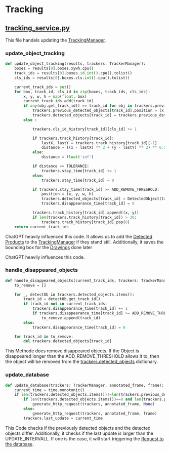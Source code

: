 # Tracking
## [tracking_service.py](../../../../../../../source/detectionService/app/service/tracking/tracking_service.py)
This file handels updating the [TrackingManager](../../entities/detection/Readme.md). 
### update_object_tracking
```python
def update_object_tracking(results, trackers: TrackerManager):
    boxes = results[0].boxes.xywh.cpu()
    track_ids = results[0].boxes.id.int().cpu().tolist()
    cls_ids = results[0].boxes.cls.int().cpu().tolist()

    current_track_ids = set()
    for box, track_id, cls_id in zip(boxes, track_ids, cls_ids):
        x, y, w, h = map(float, box)
        current_track_ids.add(track_id)
        if any(obj.get_track_id() == track_id for obj in trackers.previous_detected_objects.values()):
            trackers.previous_detected_objects[track_id].position = (x, y, w, h)
            trackers.detected_objects[track_id] = trackers.previous_detected_objects[track_id]
        else :

            trackers.cls_id_history[track_id][cls_id] += 1

            if trackers.track_history[track_id]:
                lastX, lastY = trackers.track_history[track_id][-1]
                distance = ((x - lastX) ** 2 + (y - lastY) ** 2) ** 0.5
            else:
                distance = float('inf')

            if distance <= TOLERANCE:
                trackers.stay_time[track_id] += 1
            else:
                trackers.stay_time[track_id] = 0

            if trackers.stay_time[track_id] >= ADD_REMOVE_THRESHOLD:
                position = (x, y, w, h)
                trackers.detected_objects[track_id] = DetectedObject(track_id, cls_id, position)
                trackers.disappearance_time[track_id] = 0

            trackers.track_history[track_id].append((x, y))
            if len(trackers.track_history[track_id]) > 30:
                trackers.track_history[track_id].pop(0)
    return current_track_ids
```
ChatGPT heavily influenced this code.
It allows us to add the [Detected Products](../../entities/detection/Readme.md) to the 
[TrackingManager](../../entities/detection/Readme.md) if they stand still.
Additionally, it saves the bounding box for the [Drawings](../../entities/detection/Readme.md) done later  

ChatGPT heavily influences this code.
### handle_disappeared_objects
```python
def handle_disappeared_objects(current_track_ids, trackers: TrackerManager):
    to_remove = []

    for _, detectOb in trackers.detected_objects.items():
        track_id = detectOb.get_track_id()
        if track_id not in current_track_ids:
            trackers.disappearance_time[track_id] += 1
            if trackers.disappearance_time[track_id] >= ADD_REMOVE_THRESHOLD:
                to_remove.append(track_id)
        else:
            trackers.disappearance_time[track_id] = 0

    for track_id in to_remove:
        del trackers.detected_objects[track_id]
```
This Methode does remove disappeared objects.
If the Object is disappeared longer than the ADD_REMOVE_THRESHOLD allows it to, then the object will be removed from the [trackers.detected_objects](../../entities/detection/Readme.md) dictionary.

### update_database
```python
def update_database(trackers: TrackerManager, annotated_frame, frame):
    current_time = time.monotonic()
    if len(trackers.detected_objects.items())!=len(trackers.previous_detected_objects.items()) or current_time-trackers.last_update > UPDATE_INTERVALL:
        if len(trackers.detected_objects.items())==0 and len(trackers.previous_detected_objects.items())>1:
            generate_http_request(trackers, annotated_frame, None)
        else:
            generate_http_request(trackers, annotated_frame, frame)
        trackers.last_update = current_time
```
This Code checks if the previously detected objects and the detected objects differ.
Additionally, it checks if the last update is larger than the UPDATE_INTERVALL.
If one is the case, it will start triggering the [Request to the database](../http_request/Readme.md).